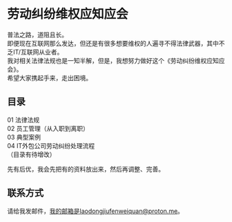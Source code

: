 # 劳动纠纷维权应知应会
普法之路，道阻且长。  
即便现在互联网那么发达，但还是有很多想要维权的人遍寻不得法律武器，其中不乏IT/互联网从业者。  
我对相关法律法规也是一知半解，但是，我想努力做好这个《劳动纠纷维权应知应会》。  
希望大家携起手来，走出困境。
## 目录
01 法律法规  
02 员工管理（从入职到离职）  
03 典型案例  
04 IT外包公司劳动纠纷处理流程  
（目录有待增改）  

先有后优，我会先把有的资料放出来，然后再调整、完善。
## 联系方式
请给我发邮件，我的邮箱是laodongjiufenweiquan@proton.me。

